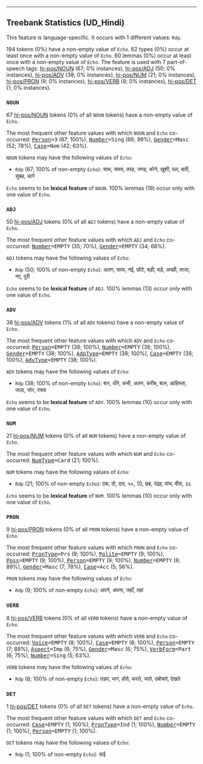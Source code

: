 

--------------------------------------------------------------------------------

## Treebank Statistics (UD_Hindi)

This feature is language-specific.
It occurs with 1 different values: `Rdp`.

194 tokens (0%) have a non-empty value of `Echo`.
62 types (0%) occur at least once with a non-empty value of `Echo`.
60 lemmas (0%) occur at least once with a non-empty value of `Echo`.
The feature is used with 7 part-of-speech tags: [hi-pos/NOUN]() (67; 0% instances), [hi-pos/ADJ]() (50; 0% instances), [hi-pos/ADV]() (38; 0% instances), [hi-pos/NUM]() (21; 0% instances), [hi-pos/PRON]() (9; 0% instances), [hi-pos/VERB]() (8; 0% instances), [hi-pos/DET]() (1; 0% instances).

### `NOUN`

67 [hi-pos/NOUN]() tokens (0% of all `NOUN` tokens) have a non-empty value of `Echo`.

The most frequent other feature values with which `NOUN` and `Echo` co-occurred: <tt><a href="Person.html">Person</a>=3</tt> (67; 100%), <tt><a href="Number.html">Number</a>=Sing</tt> (66; 99%), <tt><a href="Gender.html">Gender</a>=Masc</tt> (52; 78%), <tt><a href="Case.html">Case</a>=Nom</tt> (42; 63%).

`NOUN` tokens may have the following values of `Echo`:

* `Rdp` (67; 100% of non-empty `Echo`): साथ, समय, तरह, जगह, कोने, खुशी, पल, बारी, सुबह, आगे

`Echo` seems to be **lexical feature** of `NOUN`. 100% lemmas (19) occur only with one value of `Echo`.

### `ADJ`

50 [hi-pos/ADJ]() tokens (0% of all `ADJ` tokens) have a non-empty value of `Echo`.

The most frequent other feature values with which `ADJ` and `Echo` co-occurred: <tt><a href="Number.html">Number</a>=EMPTY</tt> (35; 70%), <tt><a href="Gender.html">Gender</a>=EMPTY</tt> (34; 68%).

`ADJ` tokens may have the following values of `Echo`:

* `Rdp` (50; 100% of non-empty `Echo`): अलग, साफ, नई, छोटे, बड़ी, बड़े, अच्छी, ताजा, नए, पूरी

`Echo` seems to be **lexical feature** of `ADJ`. 100% lemmas (13) occur only with one value of `Echo`.

### `ADV`

38 [hi-pos/ADV]() tokens (1% of all `ADV` tokens) have a non-empty value of `Echo`.

The most frequent other feature values with which `ADV` and `Echo` co-occurred: <tt><a href="Person.html">Person</a>=EMPTY</tt> (38; 100%), <tt><a href="Number.html">Number</a>=EMPTY</tt> (38; 100%), <tt><a href="Gender.html">Gender</a>=EMPTY</tt> (38; 100%), <tt><a href="AdpType.html">AdpType</a>=EMPTY</tt> (38; 100%), <tt><a href="Case.html">Case</a>=EMPTY</tt> (38; 100%), <tt><a href="AdvType.html">AdvType</a>=EMPTY</tt> (38; 100%).

`ADV` tokens may have the following values of `Echo`:

* `Rdp` (38; 100% of non-empty `Echo`): बार, धीरे, कभी, अलग, करीब, बाल, आहिस्ता, जल्द, जोर, रफ्ता

`Echo` seems to be **lexical feature** of `ADV`. 100% lemmas (10) occur only with one value of `Echo`.

### `NUM`

21 [hi-pos/NUM]() tokens (0% of all `NUM` tokens) have a non-empty value of `Echo`.

The most frequent other feature values with which `NUM` and `Echo` co-occurred: <tt><a href="NumType.html">NumType</a>=Card</tt> (21; 100%).

`NUM` tokens may have the following values of `Echo`:

* `Rdp` (21; 100% of non-empty `Echo`): एक, दो, दस, ५०, 10, छह, पंद्रह, पांच, बीस, ३६

`Echo` seems to be **lexical feature** of `NUM`. 100% lemmas (10) occur only with one value of `Echo`.

### `PRON`

9 [hi-pos/PRON]() tokens (0% of all `PRON` tokens) have a non-empty value of `Echo`.

The most frequent other feature values with which `PRON` and `Echo` co-occurred: <tt><a href="PronType.html">PronType</a>=Prs</tt> (9; 100%), <tt><a href="Polite.html">Polite</a>=EMPTY</tt> (9; 100%), <tt><a href="Poss.html">Poss</a>=EMPTY</tt> (9; 100%), <tt><a href="Person.html">Person</a>=EMPTY</tt> (9; 100%), <tt><a href="Number.html">Number</a>=EMPTY</tt> (8; 89%), <tt><a href="Gender.html">Gender</a>=Masc</tt> (7; 78%), <tt><a href="Case.html">Case</a>=Acc</tt> (5; 56%).

`PRON` tokens may have the following values of `Echo`:

* `Rdp` (9; 100% of non-empty `Echo`): अपने, अपना, जहाँ, तहां

### `VERB`

8 [hi-pos/VERB]() tokens (0% of all `VERB` tokens) have a non-empty value of `Echo`.

The most frequent other feature values with which `VERB` and `Echo` co-occurred: <tt><a href="Voice.html">Voice</a>=EMPTY</tt> (8; 100%), <tt><a href="Case.html">Case</a>=EMPTY</tt> (8; 100%), <tt><a href="Person.html">Person</a>=EMPTY</tt> (7; 88%), <tt><a href="Aspect.html">Aspect</a>=Imp</tt> (6; 75%), <tt><a href="Gender.html">Gender</a>=Masc</tt> (6; 75%), <tt><a href="VerbForm.html">VerbForm</a>=Part</tt> (6; 75%), <tt><a href="Number.html">Number</a>=Sing</tt> (5; 63%).

`VERB` tokens may have the following values of `Echo`:

* `Rdp` (8; 100% of non-empty `Echo`): तड़प, भाग, होते, करते, जाते, दबोचते, देखते

### `DET`

1 [hi-pos/DET]() tokens (0% of all `DET` tokens) have a non-empty value of `Echo`.

The most frequent other feature values with which `DET` and `Echo` co-occurred: <tt><a href="Case.html">Case</a>=EMPTY</tt> (1; 100%), <tt><a href="PronType.html">PronType</a>=Ind</tt> (1; 100%), <tt><a href="Number.html">Number</a>=EMPTY</tt> (1; 100%), <tt><a href="Person.html">Person</a>=EMPTY</tt> (1; 100%).

`DET` tokens may have the following values of `Echo`:

* `Rdp` (1; 100% of non-empty `Echo`): कई

